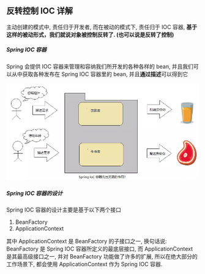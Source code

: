 ## 反转控制 IOC 详解

主动创建的模式中, 责任归于开发者, 而在被动的模式下, 责任归于 IOC 容器, **基于这样的被动形式，我们就说对象被控制反转了. (也可以说是反转了控制)**



##### Spring IOC 容器

Spring 会提供 IOC 容器来管理和容纳我们所开发的各种各样的 bean, 并且我们可以从中获取各种发布在 Spring IOC 容器里的 bean, 并且**通过描述**可以得到它

![20190714073958](05_反转控制IOC详解.assets/20190714073958.png)



##### Spring IOC 容器的设计

Spring IOC 容器的设计主要是基于以下两个接口

1. BeanFactory
2. ApplicationContext

其中 ApplicationContext 是 BeanFactory 的子接口之一, 换句话说: BeanFactory 是 Spring IOC 容器所定义的最底层接口, 而 ApplicationContext 是其最高级接口之一, 并对 BeanFactory 功能做了许多的扩展, 所以在绝大部分的工作场景下, 都会使用 ApplicationContext 作为 Spring IOC 容器.



